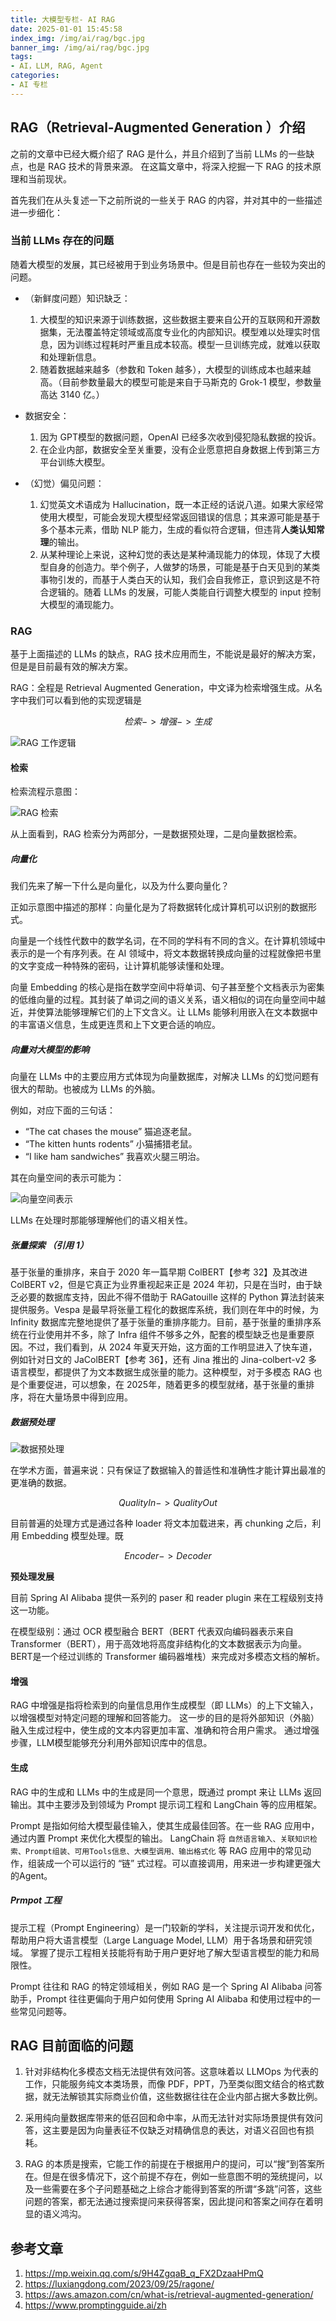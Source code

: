 ```yaml
---
title: 大模型专栏- AI RAG
date: 2025-01-01 15:45:58
index_img: /img/ai/rag/bgc.jpg
banner_img: /img/ai/rag/bgc.jpg
tags:
- AI，LLM, RAG, Agent
categories:
- AI 专栏
---
```


## RAG（Retrieval-Augmented Generation ）介绍

之前的文章中已经大概介绍了 RAG 是什么，并且介绍到了当前 LLMs 的一些缺点，也是 RAG 技术的背景来源。
在这篇文章中，将深入挖掘一下 RAG 的技术原理和当前现状。

首先我们在从头复述一下之前所说的一些关于 RAG 的内容，并对其中的一些描述进一步细化：

### 当前 LLMs 存在的问题

随着大模型的发展，其已经被用于到业务场景中。但是目前也存在一些较为突出的问题。

- （新鲜度问题）知识缺乏：
    1. 大模型的知识来源于训练数据，这些数据主要来自公开的互联网和开源数据集，无法覆盖特定领域或高度专业化的内部知识。模型难以处理实时信息，因为训练过程耗时严重且成本较高。模型一旦训练完成，就难以获取和处理新信息。
    2. 随着数据越来越多（参数和 Token 越多），大模型的训练成本也越来越高。（目前参数量最大的模型可能是来自于马斯克的 Grok-1 模型，参数量高达 3140 亿。）

- 数据安全：
    1. 因为 GPT模型的数据问题，OpenAI 已经多次收到侵犯隐私数据的投诉。
    2. 在企业内部，数据安全至关重要，没有企业愿意把自身数据上传到第三方平台训练大模型。

- （幻觉）偏见问题：
    1. 幻觉英文术语成为 Hallucination，既一本正经的话说八道。如果大家经常使用大模型，可能会发现大模型经常返回错误的信息；其来源可能是基于多个基本元素，借助 NLP 能力，生成的看似符合逻辑，但违背**人类认知常理**的输出。
    2. 从某种理论上来说，这种幻觉的表达是某种涌现能力的体现，体现了大模型自身的创造力。举个例子，人做梦的场景，可能是基于白天见到的某类事物引发的，而基于人类白天的认知，我们会自我修正，意识到这是不符合逻辑的。随着 LLMs 的发展，可能人类能自行调整大模型的 input 控制大模型的涌现能力。

### RAG

基于上面描述的 LLMs 的缺点，RAG 技术应用而生，不能说是最好的解决方案，但是是目前最有效的解决方案。

RAG：全程是 Retrieval Augmented Generation，中文译为检索增强生成。从名字中我们可以看到他的实现逻辑是

$$
检索 -> 增强 -> 生成
$$

![RAG 工作逻辑](/img/ai/rag/1.png)

#### 检索

检索流程示意图：

![RAG 检索](/img/ai/rag/retrieval.jpg)

从上面看到，RAG 检索分为两部分，一是数据预处理，二是向量数据检索。

##### 向量化

我们先来了解一下什么是向量化，以及为什么要向量化？

正如示意图中描述的那样：向量化是为了将数据转化成计算机可以识别的数据形式。

向量是一个线性代数中的数学名词，在不同的学科有不同的含义。在计算机领域中表示的是一个有序列表。在 AI 领域中，将文本数据转换成向量的过程就像把书里的文字变成一种特殊的密码，让计算机能够读懂和处理。

向量 Embedding 的核心是指在数学空间中将单词、句子甚至整个文档表示为密集的低维向量的过程。其封装了单词之间的语义关系，语义相似的词在向量空间中越近，并使算法能够理解它们的上下文含义。让 LLMs 能够利用嵌入在文本数据中的丰富语义信息，生成更连贯和上下文更合适的响应。

##### 向量对大模型的影响

向量在 LLMs 中的主要应用方式体现为向量数据库，对解决 LLMs 的幻觉问题有很大的帮助。也被成为 LLMs 的外脑。

例如，对应下面的三句话：

- “The cat chases the mouse” 猫追逐老鼠。
- “The kitten hunts rodents” 小猫捕猎老鼠。
- “I like ham sandwiches” 我喜欢火腿三明治。

其在向量空间的表示可能为：

![向量空间表示](/img/ai/rag/vector.jpg)

LLMs 在处理时那能够理解他们的语义相关性。

##### 张量探索 （引用 1）

基于张量的重排序，来自于 2020 年一篇早期 ColBERT【参考 32】及其改进 ColBERT v2，但是它真正为业界重视起来正是 2024 年初，只是在当时，由于缺乏必要的数据库支持，因此不得不借助于 RAGatouille 这样的 Python 算法封装来提供服务。Vespa 是最早将张量工程化的数据库系统，我们则在年中的时候，为 Infinity 数据库完整地提供了基于张量的重排序能力。目前，基于张量的重排序系统在行业使用并不多，除了 Infra 组件不够多之外，配套的模型缺乏也是重要原因。不过，我们看到，从 2024 年夏天开始，这方面的工作明显进入了快车道，例如针对日文的 JaColBERT【参考 36】，还有 Jina 推出的 Jina-colbert-v2 多语言模型，都提供了为文本数据生成张量的能力。这种模型，对于多模态 RAG 也是个重要促进，可以想象，在 2025年，随着更多的模型就绪，基于张量的重排序，将在大量场景中得到应用。

##### 数据预处理

![数据预处理](/img/ai/rag/data-loader.png)

在学术方面，普遍来说：只有保证了数据输入的普适性和准确性才能计算出最准的更准确的数据。

$$
Quality In -> Quality Out
$$

目前普遍的处理方式是通过各种 loader 将文本加载进来，再 chunking 之后，利用 Embedding 模型处理。既

$$
Encoder -> Decoder
$$

**预处理发展**

目前 Spring AI Alibaba 提供一系列的 paser 和 reader plugin 来在工程级别支持这一功能。

在模型级别：通过 OCR 模型融合 BERT（BERT 代表双向编码器表示来自Transformer（BERT），用于高效地将高度非结构化的文本数据表示为向量。BERT是一个经过训练的 Transformer 编码器堆栈）来完成对多模态文档的解析。

#### 增强

RAG 中增强是指将检索到的向量信息用作生成模型（即 LLMs）的上下文输入，以增强模型对特定问题的理解和回答能力。
这一步的目的是将外部知识（外脑）融入生成过程中，使生成的文本内容更加丰富、准确和符合用户需求。
通过增强步骤，LLM模型能够充分利用外部知识库中的信息。

#### 生成

RAG 中的生成和 LLMs 中的生成是同一个意思，既通过 prompt 来让 LLMs 返回输出。其中主要涉及到领域为 Prompt 提示词工程和 LangChain 等的应用框架。

Prompt 是指如何给大模型最佳输入，使其生成最佳回答。在一些 RAG 应用中，通过内置 Prompt 来优化大模型的输出。
LangChain 将 `自然语言输入、关联知识检索、Prompt组装、可用Tools信息、大模型调用、输出格式化` 等 RAG 应用中的常见动作，组装成一个可以运行的 “链” 式过程。可以直接调用，用来进一步构建更强大的Agent。

##### Prmpot 工程

提示工程（Prompt Engineering）是一门较新的学科，关注提示词开发和优化，帮助用户将大语言模型（Large Language Model, LLM）用于各场景和研究领域。 掌握了提示工程相关技能将有助于用户更好地了解大型语言模型的能力和局限性。

Prompt 往往和 RAG 的特定领域相关，例如 RAG 是一个 Spring AI Alibaba 问答助手，Prompt 往往更偏向于用户如何使用 Spring AI Alibaba 和使用过程中的一些常见问题等。

## RAG 目前面临的问题

1. 针对非结构化多模态文档无法提供有效问答。这意味着以 LLMOps 为代表的工作，只能服务纯文本类场景，而像 PDF，PPT，乃至类似图文结合的格式数据，就无法解锁其实际商业价值，这些数据往往在企业内部占据大多数比例。

2. 采用纯向量数据库带来的低召回和命中率，从而无法针对实际场景提供有效问答，这主要是因为向量表征不仅缺乏对精确信息的表达，对语义召回也有损耗。

3. RAG 的本质是搜索，它能工作的前提在于根据用户的提问，可以“搜”到答案所在。但是在很多情况下，这个前提不存在，例如一些意图不明的笼统提问，以及一些需要在多个子问题基础之上综合才能得到答案的所谓“多跳”问答，这些问题的答案，都无法通过搜索提问来获得答案，因此提问和答案之间存在着明显的语义鸿沟。

## 参考文章

1. https://mp.weixin.qq.com/s/9H4ZgqaB_q_FX2DzaaHPmQ
2. https://luxiangdong.com/2023/09/25/ragone/
3. https://aws.amazon.com/cn/what-is/retrieval-augmented-generation/
4. https://www.promptingguide.ai/zh

